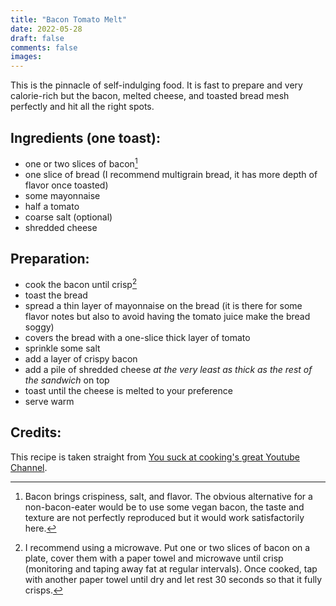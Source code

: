 ```yaml
---
title: "Bacon Tomato Melt"
date: 2022-05-28
draft: false
comments: false
images:
---
```


This is the pinnacle of self-indulging food.
It is fast to prepare and very calorie-rich but the bacon, melted cheese, and toasted bread mesh perfectly and hit all the right spots.

## Ingredients (one toast):

* one or two slices of bacon[^1]
* one slice of bread (I recommend multigrain bread, it has more depth of flavor once toasted)
* some mayonnaise
* half a tomato
* coarse salt (optional)
* shredded cheese

[^1]: Bacon brings crispiness, salt, and flavor.
The obvious alternative for a non-bacon-eater would be to use some vegan bacon, the taste and texture are not perfectly reproduced but it would work satisfactorily here.

## Preparation:

* cook the bacon until crisp[^bacon]
* toast the bread
* spread a thin layer of mayonnaise on the bread (it is there for some flavor notes but also to avoid having the tomato juice make the bread soggy)
* covers the bread with a one-slice thick layer of tomato
* sprinkle some salt
* add a layer of crispy bacon
* add a pile of shredded cheese *at the very least as thick as the rest of the sandwich* on top
* toast until the cheese is melted to your preference
* serve warm

[^bacon]: I recommend using a microwave. Put one or two slices of bacon on a plate, cover them with a paper towel and microwave until crisp (monitoring and taping away fat at regular intervals).
Once cooked, tap with another paper towel until dry and let rest 30 seconds so that it fully crisps.

## Credits:

This recipe is taken straight from [You suck at cooking's great Youtube Channel](https://youtu.be/bh4JyH29M2s).
